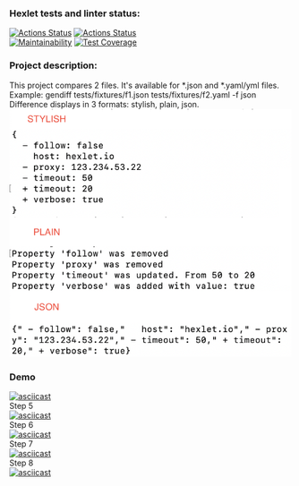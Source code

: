 ### Hexlet tests and linter status:
[![Actions Status](https://github.com/bapplesova/python-project-lvl2/workflows/hexlet-check/badge.svg)](https://github.com/bapplesova/python-project-lvl2/actions)
[![Actions Status](https://github.com/bapplesova/python-project-lvl2/workflows/test-gendiff/badge.svg)](https://github.com/bapplesova/python-project-lvl2/actions)
<br>
[![Maintainability](https://api.codeclimate.com/v1/badges/9595578054090eb25705/maintainability)](https://codeclimate.com/github/bapplesova/python-project-lvl2/maintainability)
[![Test Coverage](https://api.codeclimate.com/v1/badges/9595578054090eb25705/test_coverage)](https://codeclimate.com/github/bapplesova/python-project-lvl2/test_coverage)
### Project description:
This project compares 2 files. It's available for *.json and *.yaml/yml files.<br>
Example: gendiff tests/fixtures/f1.json tests/fixtures/f2.yaml -f json
<br> Difference displays in 3 formats: stylish, plain, json. <br>
![alt text](https://github.com/bapplesova/python-project-lvl2/blob/main/formats.png)
### Demo
[![asciicast](https://asciinema.org/a/cErI2D0feTn1dYLJhZ1IHC1D3.svg)](https://asciinema.org/a/cErI2D0feTn1dYLJhZ1IHC1D3)
<br>Step 5<br>
[![asciicast](https://asciinema.org/a/sLEFSnLMWnkJ5m2PI2CuheUS5.svg)](https://asciinema.org/a/sLEFSnLMWnkJ5m2PI2CuheUS5)
<br>Step 6<br>
[![asciicast](https://asciinema.org/a/fwFizBHEFkcVpZm1ZrA4kABlB.svg)](https://asciinema.org/a/fwFizBHEFkcVpZm1ZrA4kABlB)
<br>Step 7<br>
[![asciicast](https://asciinema.org/a/BvV5muJOSl7ZIDFqRycnKfD7T.svg)](https://asciinema.org/a/BvV5muJOSl7ZIDFqRycnKfD7T)
<br>Step 8<br>
[![asciicast](https://asciinema.org/a/KFl9GHBztLYcZ0uayaDdmJ8bv.svg)](https://asciinema.org/a/KFl9GHBztLYcZ0uayaDdmJ8bv)